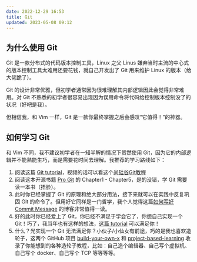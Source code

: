 ```yaml
---
date: 2022-12-29 16:53
title: Git
updated: 2023-05-08 09:12
---
```


## 为什么使用 Git

Git 是一款分布式的代码版本控制工具，Linux 之父 Linus 嫌弃当时主流的中心式的版本控制工具太难用还要花钱，就自己开发出了 Git 用来维护 Linux 的版本（给大佬跪了）。

Git 的设计非常优雅，但初学者通常因为很难理解其内部逻辑因此会觉得非常难用。对 Git 不熟悉的初学者很容易出现因为误用命令将代码给控制版本控制没了的状况（好吧是我）。

但相信我，和 Vim 一样，Git 是一款你最终掌握之后会感叹“它值得！”的神器。

## 如何学习 Git

和 Vim 不同，我不建议初学者在一知半解的情况下贸然使用 Git，因为它的内部逻辑并不能熟能生巧，而是需要花时间去理解。我推荐的学习路线如下：

1.  阅读这篇 [Git tutorial](https://missing.csail.mit.edu/2020/version-control/)，视频的话可以看这个[尚硅谷Git教程](https://www.bilibili.com/video/BV1vy4y1s7k6)
2.  阅读这本开源书籍 [Pro Git](https://git-scm.com/book/en/v2) 的 Chapter1 - Chapter5，是的没错，学 Git 需要读一本书（捂脸）。
3.  此时你已经掌握了 Git 的原理和绝大部分用法，接下来就可以在实践中反复巩固 Git 的命令了。但用好它同样是一门哲学，我个人觉得这篇[如何写好 Commit Message](https://chris.beams.io/posts/git-commit/) 的博客非常值得一读。
4.  好的此时你已经爱上了 Git，你已经不满足于学会它了，你想自己实现一个 Git！巧了，我当年也有这样的想法，[这篇 tutorial](https://wyag.thb.lt/) 可以满足你！
5.  什么？光实现一个 Git 无法满足你？小伙子/小仙女有前途，巧的是我也喜欢造轮子，这两个 GitHub 项目 [build-your-own-x](https://github.com/danistefanovic/build-your-own-x) 和 [project-based-learning](https://github.com/tuvtran/project-based-learning) 收录了你能想到的各种造轮子教程，比如：自己造个编辑器、自己写个虚拟机、自己写个 docker、自己写个 TCP 等等等等。